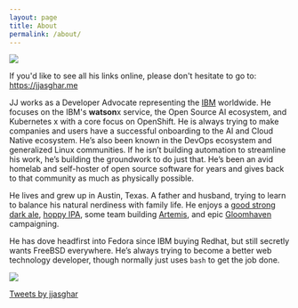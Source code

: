 ```yaml
---
layout: page
title: About
permalink: /about/
---
```


![](https://avatars2.githubusercontent.com/u/810824?s=200&v=4)

If you'd like to see all his links online, please don't hesitate to go to: <https://jjasghar.me>

JJ works as a Developer Advocate representing the [IBM][ibm] worldwide. He focuses on the IBM's **watson**x service, the Open Source AI ecosystem, and  Kubernetes x with a core focus on OpenShift. He is always trying to make companies and users have a successful onboarding to the AI and Cloud Native ecosystem. He’s also been known in the DevOps ecosystem and generalized Linux communities. If he isn’t building automation to streamline his work, he’s building the groundwork to do just that. He’s been an avid homelab and self-hoster of open source software for years and gives back to that community as much as physically possible.

He lives and grew up in Austin, Texas. A father and husband, trying to learn to balance his natural nerdiness with family life. He enjoys a [good strong dark ale][ale], [hoppy IPA][ipa], some team building [Artemis][artemis], and epic [Gloomhaven][gloomhaven] campaigning.

He has dove headfirst into Fedora since IBM buying Redhat, but still secretly wants FreeBSD everywhere. He’s always trying to become a better web technology developer, though normally just uses `bash` to get the job done.


![](../../../../../pics/one_start_vexpert.png)

<a class="twitter-timeline" data-lang="en" data-width="500" data-height="500" href="https://twitter.com/jjasghar">Tweets by jjasghar</a> <script async src="//platform.twitter.com/widgets.js" charset="utf-8"></script>

[ibm]: https://cloud.ibm.com/
[artemis]: https://artemisspaceshipbridge.com/
[gloomhaven]: https://boardgamegeek.com/boardgame/174430/gloomhaven
[ale]: https://www.beeradvocate.com/beer/profile/48/155/
[ipa]: https://www.beeradvocate.com/beer/profile/2642/314808/
